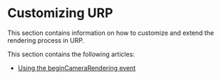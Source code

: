 # Customizing URP

This section contains information on how to customize and extend the rendering process in URP.

This section contains the following articles:

* [Using the beginCameraRendering event](using-begincamerarendering.md)
